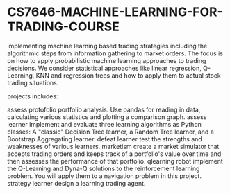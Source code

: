 # CS7646-MACHINE-LEARNING-FOR-TRADING-COURSE

implementing machine learning based trading strategies including the algorithmic steps from information gathering to market orders. The focus is on how to apply probabilistic machine learning approaches to trading decisions. We consider statistical approaches like linear regression, Q-Learning, KNN and regression trees and how to apply them to actual stock trading situations.

projects includes:

assess protofolio 
portfolio analysis. Use pandas for reading in data, calculating various statistics and plotting a comparison graph.
assess learner 
implement and evaluate three learning algorithms as Python classes: A "classic" Decision Tree learner, a Random Tree learner, and a Bootstrap Aggregating learner.
defeat learner 
test the strengths and weaknesses of various learners.
marketism 
create a market simulator that accepts trading orders and keeps track of a portfolio's value over time and then assesses the performance of that portfolio.
qlearning robot 
implement the Q-Learning and Dyna-Q solutions to the reinforcement learning problem. You will apply them to a navigation problem in this project.
strategy learner 
design a learning trading agent.
